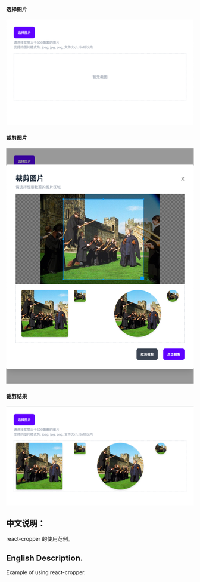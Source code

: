 #### 选择图片
![选择图片](./src/assets/demo.png)
#### 裁剪图片
![裁剪图片](./src/assets/demo2.png)
#### 裁剪结果
![裁剪结果](./src/assets/demo3.png)

## 中文说明：

react-cropper 的使用范例。


## English Description.

Example of using react-cropper.
